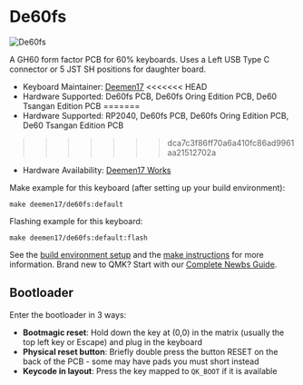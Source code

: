 # De60fs

![De60fs](https://i.imgur.com/7hpYaoX.jpg)

A GH60 form factor PCB for 60% keyboards. Uses a Left USB Type C connector or 5 JST SH positions for daughter board.

* Keyboard Maintainer: [Deemen17](https://github.com/Deemen17)
<<<<<<< HEAD
* Hardware Supported: De60fs PCB, De60fs Oring Edition PCB, De60 Tsangan Edition PCB
=======
* Hardware Supported: RP2040, De60fs PCB, De60fs Oring Edition PCB, De60 Tsangan Edition PCB
>>>>>>> dca7c3f86ff70a6a410fc86ad9961aa21512702a
* Hardware Availability: [Deemen17 Works](https://www.facebook.com/deemen17)

Make example for this keyboard (after setting up your build environment):

    make deemen17/de60fs:default

Flashing example for this keyboard:

    make deemen17/de60fs:default:flash

See the [build environment setup](https://docs.qmk.fm/#/getting_started_build_tools) and the [make instructions](https://docs.qmk.fm/#/getting_started_make_guide) for more information. Brand new to QMK? Start with our [Complete Newbs Guide](https://docs.qmk.fm/#/newbs).

## Bootloader

Enter the bootloader in 3 ways:

* **Bootmagic reset**: Hold down the key at (0,0) in the matrix (usually the top left key or Escape) and plug in the keyboard
* **Physical reset button**: Briefly double press the button RESET on the back of the PCB - some may have pads you must short instead
* **Keycode in layout**: Press the key mapped to `QK_BOOT` if it is available

